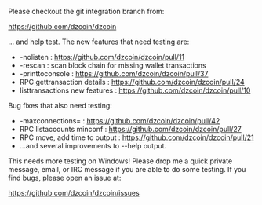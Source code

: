 Please checkout the git integration branch from:

https://github.com/dzcoin/dzcoin

... and help test.  The new features that need testing are:

* -nolisten : https://github.com/dzcoin/dzcoin/pull/11
* -rescan : scan block chain for missing wallet transactions
* -printtoconsole : https://github.com/dzcoin/dzcoin/pull/37
* RPC gettransaction details : https://github.com/dzcoin/dzcoin/pull/24
* listtransactions new features : https://github.com/dzcoin/dzcoin/pull/10

Bug fixes that also need testing:

* -maxconnections= : https://github.com/dzcoin/dzcoin/pull/42
* RPC listaccounts minconf : https://github.com/dzcoin/dzcoin/pull/27
* RPC move, add time to output : https://github.com/dzcoin/dzcoin/pull/21
* ...and several improvements to --help output.

This needs more testing on Windows!  Please drop me a quick private message, email, or IRC message if you are able to do some testing.  If you find bugs, please open an issue at:

https://github.com/dzcoin/dzcoin/issues

